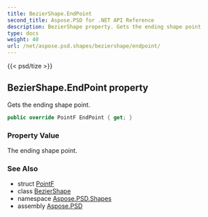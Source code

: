 ```yaml
---
title: BezierShape.EndPoint
second_title: Aspose.PSD for .NET API Reference
description: BezierShape property. Gets the ending shape point
type: docs
weight: 40
url: /net/aspose.psd.shapes/beziershape/endpoint/
---
```

{{< psd/tize >}}
## BezierShape.EndPoint property

Gets the ending shape point.

```csharp
public override PointF EndPoint { get; }
```

### Property Value

The ending shape point.

### See Also

* struct [PointF](../../../aspose.psd/pointf/)
* class [BezierShape](../)
* namespace [Aspose.PSD.Shapes](../../../aspose.psd.shapes/)
* assembly [Aspose.PSD](../../../)


